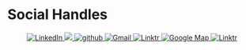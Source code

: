 # Social Handles

<p align="center">
  <a href="https://www.linkedin.com/company/obaid-gases-llc" target="_blank">
    <img alt="LinkedIn" src="https://img.shields.io/badge/linkedin%20-%230077B5.svg?&style=for-the-badge&logo=linkedin&logoColor=white"/>
  </a>
  <a href="https://www.instagram.com/obaid.gases/">
    <img src="https://img.shields.io/badge/Instagram-E4405F?style=for-the-badge&logo=instagram&logoColor=white">
  </a>
  <a href="https://github.com/Obaid-Gases-LLC" target="_blank">
    <img src=https://img.shields.io/badge/github-%2324292e.svg?&style=for-the-badge&logo=github&logoColor=white alt=github style="margin-bottom: 5px;" />
  </a>
  <a href="mailto:obaidgases@gmail.com">
    <img alt="Gmail" src="https://img.shields.io/badge/Gmail-D14836?style=for-the-badge&logo=gmail&logoColor=white" />
  </a>
  <a href="https://linktr.ee/obaid.gases">
    <img src="https://img.shields.io/badge/Linktr-rgreen?style=for-the-badge" alt="Linktr" />
  </a>
  <a href="https://maps.app.goo.gl/AwBdFxHf8Ngi2rUN7">
    <img scr="https://img.shields.io/badge/Google%20Map-D14836?style=for-the-badge&logo=googlemaps&logoColor=white" alt="Google Map" />
  </a>
  <a href="https://linktr.ee/obaid.gases">
    <img src="https://img.shields.io/badge/Linktree-black?style=for-the-badge&logo=linktree&logoColor=rgreen" alt="Linktr" />
  </a>
</p>
